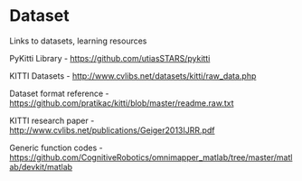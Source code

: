 # Dataset
Links to datasets, learning resources


PyKitti Library - https://github.com/utiasSTARS/pykitti

KITTI Datasets - http://www.cvlibs.net/datasets/kitti/raw_data.php

Dataset format reference - https://github.com/pratikac/kitti/blob/master/readme.raw.txt

KITTI research paper - http://www.cvlibs.net/publications/Geiger2013IJRR.pdf

Generic function codes - https://github.com/CognitiveRobotics/omnimapper_matlab/tree/master/matlab/devkit/matlab
